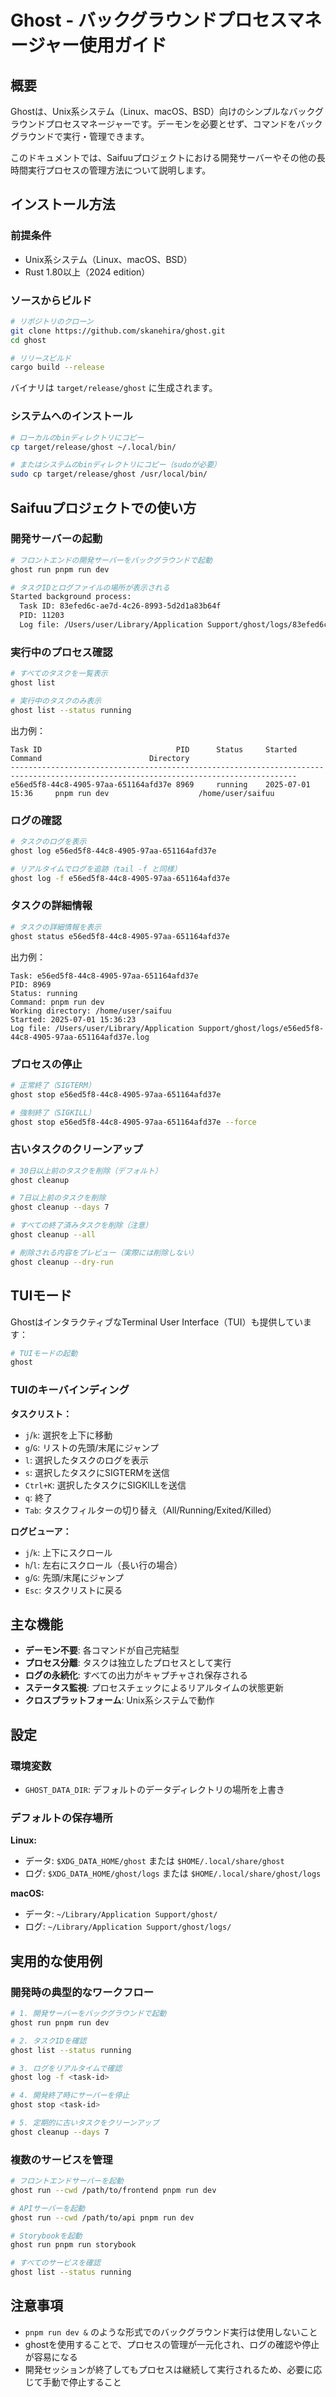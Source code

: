 # Ghost - バックグラウンドプロセスマネージャー使用ガイド

## 概要

Ghostは、Unix系システム（Linux、macOS、BSD）向けのシンプルなバックグラウンドプロセスマネージャーです。デーモンを必要とせず、コマンドをバックグラウンドで実行・管理できます。

このドキュメントでは、Saifuuプロジェクトにおける開発サーバーやその他の長時間実行プロセスの管理方法について説明します。

## インストール方法

### 前提条件

- Unix系システム（Linux、macOS、BSD）
- Rust 1.80以上（2024 edition）

### ソースからビルド

```bash
# リポジトリのクローン
git clone https://github.com/skanehira/ghost.git
cd ghost

# リリースビルド
cargo build --release
```

バイナリは `target/release/ghost` に生成されます。

### システムへのインストール

```bash
# ローカルのbinディレクトリにコピー
cp target/release/ghost ~/.local/bin/

# またはシステムのbinディレクトリにコピー（sudoが必要）
sudo cp target/release/ghost /usr/local/bin/
```

## Saifuuプロジェクトでの使い方

### 開発サーバーの起動

```bash
# フロントエンドの開発サーバーをバックグラウンドで起動
ghost run pnpm run dev

# タスクIDとログファイルの場所が表示される
Started background process:
  Task ID: 83efed6c-ae7d-4c26-8993-5d2d1a83b64f
  PID: 11203
  Log file: /Users/user/Library/Application Support/ghost/logs/83efed6c-ae7d-4c26-8993-5d2d1a83b64f.log
```

### 実行中のプロセス確認

```bash
# すべてのタスクを一覧表示
ghost list

# 実行中のタスクのみ表示
ghost list --status running
```

出力例：
```
Task ID                              PID      Status     Started              Command                        Directory
--------------------------------------------------------------------------------------------------------------------------------------
e56ed5f8-44c8-4905-97aa-651164afd37e 8969     running    2025-07-01 15:36     pnpm run dev                    /home/user/saifuu
```

### ログの確認

```bash
# タスクのログを表示
ghost log e56ed5f8-44c8-4905-97aa-651164afd37e

# リアルタイムでログを追跡（tail -f と同様）
ghost log -f e56ed5f8-44c8-4905-97aa-651164afd37e
```

### タスクの詳細情報

```bash
# タスクの詳細情報を表示
ghost status e56ed5f8-44c8-4905-97aa-651164afd37e
```

出力例：
```
Task: e56ed5f8-44c8-4905-97aa-651164afd37e
PID: 8969
Status: running
Command: pnpm run dev
Working directory: /home/user/saifuu
Started: 2025-07-01 15:36:23
Log file: /Users/user/Library/Application Support/ghost/logs/e56ed5f8-44c8-4905-97aa-651164afd37e.log
```

### プロセスの停止

```bash
# 正常終了（SIGTERM）
ghost stop e56ed5f8-44c8-4905-97aa-651164afd37e

# 強制終了（SIGKILL）
ghost stop e56ed5f8-44c8-4905-97aa-651164afd37e --force
```

### 古いタスクのクリーンアップ

```bash
# 30日以上前のタスクを削除（デフォルト）
ghost cleanup

# 7日以上前のタスクを削除
ghost cleanup --days 7

# すべての終了済みタスクを削除（注意）
ghost cleanup --all

# 削除される内容をプレビュー（実際には削除しない）
ghost cleanup --dry-run
```

## TUIモード

GhostはインタラクティブなTerminal User Interface（TUI）も提供しています：

```bash
# TUIモードの起動
ghost
```

### TUIのキーバインディング

**タスクリスト：**
- `j`/`k`: 選択を上下に移動
- `g`/`G`: リストの先頭/末尾にジャンプ
- `l`: 選択したタスクのログを表示
- `s`: 選択したタスクにSIGTERMを送信
- `Ctrl+K`: 選択したタスクにSIGKILLを送信
- `q`: 終了
- `Tab`: タスクフィルターの切り替え（All/Running/Exited/Killed）

**ログビューア：**
- `j`/`k`: 上下にスクロール
- `h`/`l`: 左右にスクロール（長い行の場合）
- `g`/`G`: 先頭/末尾にジャンプ
- `Esc`: タスクリストに戻る

## 主な機能

- **デーモン不要**: 各コマンドが自己完結型
- **プロセス分離**: タスクは独立したプロセスとして実行
- **ログの永続化**: すべての出力がキャプチャされ保存される
- **ステータス監視**: プロセスチェックによるリアルタイムの状態更新
- **クロスプラットフォーム**: Unix系システムで動作

## 設定

### 環境変数

- `GHOST_DATA_DIR`: デフォルトのデータディレクトリの場所を上書き

### デフォルトの保存場所

**Linux:**
- データ: `$XDG_DATA_HOME/ghost` または `$HOME/.local/share/ghost`
- ログ: `$XDG_DATA_HOME/ghost/logs` または `$HOME/.local/share/ghost/logs`

**macOS:**
- データ: `~/Library/Application Support/ghost/`
- ログ: `~/Library/Application Support/ghost/logs/`

## 実用的な使用例

### 開発時の典型的なワークフロー

```bash
# 1. 開発サーバーをバックグラウンドで起動
ghost run pnpm run dev

# 2. タスクIDを確認
ghost list --status running

# 3. ログをリアルタイムで確認
ghost log -f <task-id>

# 4. 開発終了時にサーバーを停止
ghost stop <task-id>

# 5. 定期的に古いタスクをクリーンアップ
ghost cleanup --days 7
```

### 複数のサービスを管理

```bash
# フロントエンドサーバーを起動
ghost run --cwd /path/to/frontend pnpm run dev

# APIサーバーを起動
ghost run --cwd /path/to/api pnpm run dev

# Storybookを起動
ghost run pnpm run storybook

# すべてのサービスを確認
ghost list --status running
```

## 注意事項

- `pnpm run dev &` のような形式でのバックグラウンド実行は使用しないこと
- ghostを使用することで、プロセスの管理が一元化され、ログの確認や停止が容易になる
- 開発セッションが終了してもプロセスは継続して実行されるため、必要に応じて手動で停止すること